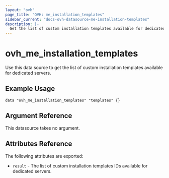 ```yaml
---
layout: "ovh"
page_title: "OVH: me_installation_templates"
sidebar_current: "docs-ovh-datasource-me-installation-templates"
description: |-
  Get the list of custom installation templates available for dedicated servers.
---
```


# ovh_me_installation_templates

Use this data source to get the list of custom installation templates available for dedicated servers.

## Example Usage

```hcl
data "ovh_me_installation_templates" "templates" {}
```

## Argument Reference

This datasource takes no argument.

## Attributes Reference

The following attributes are exported:

* `result` - The list of custom installation templates IDs available for dedicated servers.
